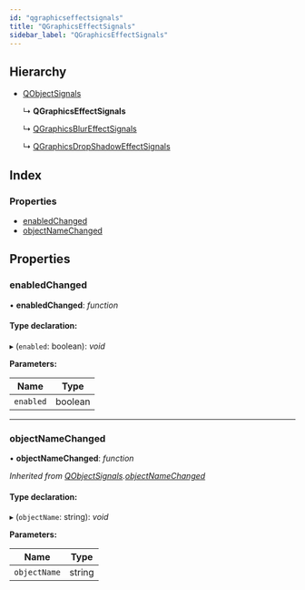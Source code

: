 ```yaml
---
id: "qgraphicseffectsignals"
title: "QGraphicsEffectSignals"
sidebar_label: "QGraphicsEffectSignals"
---
```


## Hierarchy

* [QObjectSignals](qobjectsignals.md)

  ↳ **QGraphicsEffectSignals**

  ↳ [QGraphicsBlurEffectSignals](qgraphicsblureffectsignals.md)

  ↳ [QGraphicsDropShadowEffectSignals](qgraphicsdropshadoweffectsignals.md)

## Index

### Properties

* [enabledChanged](qgraphicseffectsignals.md#enabledchanged)
* [objectNameChanged](qgraphicseffectsignals.md#objectnamechanged)

## Properties

###  enabledChanged

• **enabledChanged**: *function*

#### Type declaration:

▸ (`enabled`: boolean): *void*

**Parameters:**

Name | Type |
------ | ------ |
`enabled` | boolean |

___

###  objectNameChanged

• **objectNameChanged**: *function*

*Inherited from [QObjectSignals](qobjectsignals.md).[objectNameChanged](qobjectsignals.md#objectnamechanged)*

#### Type declaration:

▸ (`objectName`: string): *void*

**Parameters:**

Name | Type |
------ | ------ |
`objectName` | string |
